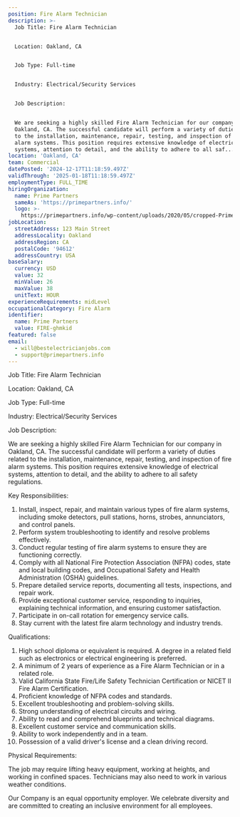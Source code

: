 ```yaml
---
position: Fire Alarm Technician
description: >-
  Job Title: Fire Alarm Technician


  Location: Oakland, CA


  Job Type: Full-time


  Industry: Electrical/Security Services


  Job Description:


  We are seeking a highly skilled Fire Alarm Technician for our company in
  Oakland, CA. The successful candidate will perform a variety of duties related
  to the installation, maintenance, repair, testing, and inspection of fire
  alarm systems. This position requires extensive knowledge of electrical
  systems, attention to detail, and the ability to adhere to all saf...
location: 'Oakland, CA'
team: Commercial
datePosted: '2024-12-17T11:18:59.497Z'
validThrough: '2025-01-18T11:18:59.497Z'
employmentType: FULL_TIME
hiringOrganization:
  name: Prime Partners
  sameAs: 'https://primepartners.info/'
  logo: >-
    https://primepartners.info/wp-content/uploads/2020/05/cropped-Prime-Partners-Logo-NO-BG-1-1.png
jobLocation:
  streetAddress: 123 Main Street
  addressLocality: Oakland
  addressRegion: CA
  postalCode: '94612'
  addressCountry: USA
baseSalary:
  currency: USD
  value: 32
  minValue: 26
  maxValue: 38
  unitText: HOUR
experienceRequirements: midLevel
occupationalCategory: Fire Alarm
identifier:
  name: Prime Partners
  value: FIRE-ghmkid
featured: false
email:
  - will@bestelectricianjobs.com
  - support@primepartners.info
---
```




Job Title: Fire Alarm Technician

Location: Oakland, CA

Job Type: Full-time

Industry: Electrical/Security Services

Job Description:

We are seeking a highly skilled Fire Alarm Technician for our company in Oakland, CA. The successful candidate will perform a variety of duties related to the installation, maintenance, repair, testing, and inspection of fire alarm systems. This position requires extensive knowledge of electrical systems, attention to detail, and the ability to adhere to all safety regulations.

Key Responsibilities:

1. Install, inspect, repair, and maintain various types of fire alarm systems, including smoke detectors, pull stations, horns, strobes, annunciators, and control panels.
2. Perform system troubleshooting to identify and resolve problems effectively.
3. Conduct regular testing of fire alarm systems to ensure they are functioning correctly.
4. Comply with all National Fire Protection Association (NFPA) codes, state and local building codes, and Occupational Safety and Health Administration (OSHA) guidelines.
5. Prepare detailed service reports, documenting all tests, inspections, and repair work.
6. Provide exceptional customer service, responding to inquiries, explaining technical information, and ensuring customer satisfaction.
7. Participate in on-call rotation for emergency service calls.
8. Stay current with the latest fire alarm technology and industry trends.

Qualifications:

1. High school diploma or equivalent is required. A degree in a related field such as electronics or electrical engineering is preferred.
2. A minimum of 2 years of experience as a Fire Alarm Technician or in a related role.
3. Valid California State Fire/Life Safety Technician Certification or NICET II Fire Alarm Certification.
4. Proficient knowledge of NFPA codes and standards.
5. Excellent troubleshooting and problem-solving skills.
6. Strong understanding of electrical circuits and wiring.
7. Ability to read and comprehend blueprints and technical diagrams.
8. Excellent customer service and communication skills.
9. Ability to work independently and in a team.
10. Possession of a valid driver's license and a clean driving record.

Physical Requirements:

The job may require lifting heavy equipment, working at heights, and working in confined spaces. Technicians may also need to work in various weather conditions.

Our Company is an equal opportunity employer. We celebrate diversity and are committed to creating an inclusive environment for all employees.

